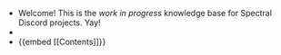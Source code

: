 - Welcome! This is the *work in progress* knowledge base for Spectral Discord projects. Yay!
-
- {{embed [[Contents]]}}